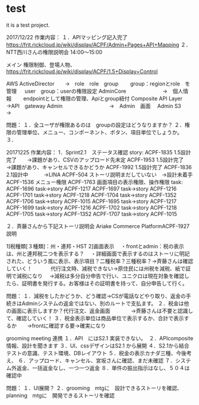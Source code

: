 # test
it is a test project.

2017/12/22
作業内容：
１．APIマッピング記入完了
https://frit.rickcloud.jp/wiki/display/ACPF/Admin+Pages+API+Mapping
２．NTT西川さんの権限説明会
14:00～15:00

メイン
権限制御、登場人物、
https://frit.rickcloud.jp/wiki/display/ACPF/1.5+Display+Control

AWS ActiveDirector　　→　role　role　group
　　group：regionとrole　を管理
  　user　group：userの権限設定
AdminCore　　　　　　　→　個人情報
　　endpointとして権限の管理、Apiとgroup紐付
Composite API Layer　→API　gateway
Admin　　　　　　　　　→　Admin　画面　
Admin S3　　　　　　　　→


問題：
１．全ユーザが権限あるのは　groupの設定はどうなりますか？
２．権限の管理単位、メニュー、コンポーネント、ボタン、項目単位でしょうか。
３．


20171225
作業内容：
1．Sprint2.1　ステータス確認
story:
ACPF-1835	1.5設計完了　　→課題があり、CSVのアップロード先未定
ACPF-1953	1.5設計完了　　→課題があり、キャンセルできるかどうか
ACPF-1992	1.5設計完了
ACPF-1836	2.1設計中　　　→LINA
ACPF-504	ストーリ説明まだしていない　→設計未着手
ACPF-1536	メニュー権限
ACPF-1763	画面項目の表示権限、操作権限
task:
ACPF-1696	task→story	ACPF-1217
ACPF-1697	task→story	ACPF-1216 
ACPF-1701	task→story	ACPF-1218
ACPF-1704	task→story	ACPF-1352
ACPF-1706	task→story	ACPF-1015
ACPF-1695	task→story	ACPF-1217
ACPF-1699	task→story	ACPF-1216
ACPF-1702	task→story	ACPF-1218
ACPF-1705	task→story	ACPF-1352
ACPF-1707	task→story	ACPF-1015 

２．斉藤さんから下記ストーリ説明会
Ariake Commerce PlatformACPF-1927　説明

1]税種類[３種類]：州・連邦・HST
2]画面表示
　・frontとadmin：税の表示は、州と連邦税二つを表示する？
　・詳細画面で表示するのはストーリに明記された、どういう風に表示、表示項目？二種税率？三種税率？→斉藤さんは確認していく！
 　　
　代行注文時、減税できない→原住民には州税を減税、紙で証明で減税になり
　→減税は多分自分申告で行い、ユニクロは現在対象を確認したら、証明書を発行する。お客様はその証明書を持って、自分申告して行く。

問題：
１．減税をしたかどうか、どう確認→CSが電話などやり取り、返金の手続きはAdminシステムの返金ではない、別のルートで支払ます。
２．税金は他の画面に表示しますか？代行注文、返金画面　　　　→斉藤さんは不要と認識して、確認していく！
３．税金表示単位は商品単位で表示するか、合計で表示するか　　→frontに確認する要→確実になり

grooming meeting 連携
１．API　にはS2.1 実装できない。 
２．APIcomposite　情報、設計を聞きます
３．UI、cssデザインはS2.1 から展開
４．S2.1から結合テストの意識、テスト環境、DBレイアウト
５．税金の表示カナダ三種、今後考え、
６．アップロード、キャンセル、宮坂さんに確認、まだ未確認
７．システム外返金、一括返金なし、一つ一つ返金
８．単件の振出指示はなし、５０４は確認中

問題：
１．UI展開？
２．grooming　mtgに　設計できるストーリを確認、planning　mtgに　開発できるストーリを確認
